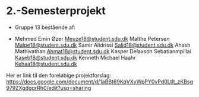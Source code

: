 # 2.-Semesterprojekt
+ Gruppe 13 bestående af:

+ Mehmed Emin Øzer 	Meuze18@student.sdu.dk 
Malthe Petersen 	Malpe18@student.sdu.dk
Samir Alidrissi	Salid18@student.sdu.dk
Ahash Mathivathan	Ahmat18@student.sdu.dk
Kasper Delaxson Sebatianmpillai	Kaseb18@student.sdu.dk
Kenneth Michael Haahr	Kehaa18@student.sdu.dk

Her er link til den foreløbige projektforslag: https://docs.google.com/document/d/1aBBt69KqVXyWpPY0vPd0Ltlt_zKBsg979ZXgdggrRh0/edit?usp=sharing
